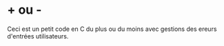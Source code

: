 # + ou -
Ceci est un petit code en C du plus ou du moins avec gestions des ereurs d'entrées utilisateurs.
